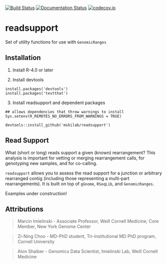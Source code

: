 [![Build Status](https://travis-ci.org/mskilab/readsupport.svg?branch=master)](https://travis-ci.org/mskilab/readsupport)
[![Documentation Status](https://readthedocs.org/projects/readsupport/badge/?version=latest)](https://readthedocs.org/projects/readsupport/?badge=latest)
[![codecov.io](https://img.shields.io/codecov/c/github/mskilab/readsupport.svg)](https://codecov.io/github/mskilab/readsupport?branch=master)

readsupport
=======

Set of utility functions for use with `GenomicRanges`



Installation
------------

1. Install R-4.0 or later

2. Install devtools

```{r}
install.packages('devtools')
install.packages('testthat')
```
3. Install readsupport and dependent packages

```{r}
## allows dependencies that throw warnings to install
Sys.setenv(R_REMOTES_NO_ERRORS_FROM_WARNINGS = TRUE)

devtools::install_github('mskilab/readsupport')
```

Read Support
-------------

What (short or long) reads support a given (known) rearrangement? This analysis is
important for vetting or merging rearrangement calls, for genotyping new
samples, and for co-calling.

`readsupport` allows you to assess the read support for a junction or arbitrary
rearranged contig (including those representing a multi-part rearrangements).
It is built on top of `gGnome`, `RSeqLib`, and `GenomicRanges`. 

Examples under construction!


Attributions
------------
> Marcin Imielinski - Associate Professor, Weill Cornell Medicine; Core Member,
> New York Genome Center

> Zi-Ning Choo - MD-PhD student, Tri-Institutional MD PhD program, Cornell
> University

> Alon Shaiber - Genomics Data Scientist, Imielinski Lab, Weill Cornell Medicine

[license]: https://github.com/mskilab/readsupport/blob/master/LICENSE


